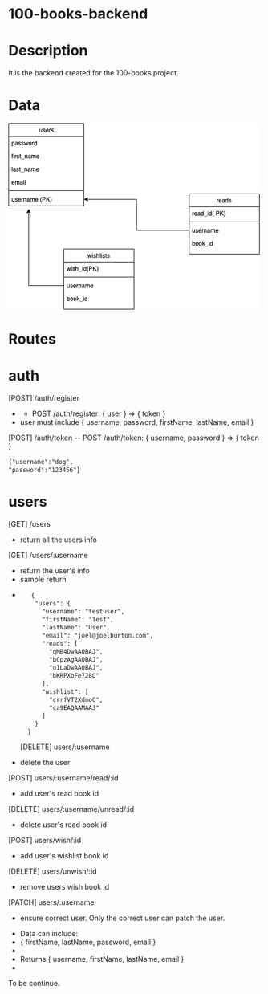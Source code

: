 # 100-books-backend

# Description

It is the backend created for the 100-books project.

# Data

![data schema](./images/100books.png)

# Routes

# auth

[POST] /auth/register

- - POST /auth/register: { user } => { token }
- user must include { username, password, firstName, lastName, email }

[POST] /auth/token
-- POST /auth/token: { username, password } => { token }

```
{"username":"dog",
"password":"123456"}
```

# users

[GET] /users

- return all the users info

[GET] /users/:username

- return the user's info
- sample return

* ```
     {
      "users": {
        "username": "testuser",
        "firstName": "Test",
        "lastName": "User",
        "email": "joel@joelburton.com",
        "reads": [
          "qMB4DwAAQBAJ",
          "bCpzAgAAQBAJ",
          "u1LaDwAAQBAJ",
          "bKRPXoFe728C"
        ],
        "wishlist": [
          "crrfVT2XdmoC",
          "ca9EAQAAMAAJ"
        ]
      }
    }
  ```
  [DELETE] users/:username

- delete the user

[POST] users/:username/read/:id

- add user's read book id

[DELETE] users/:username/unread/:id

- delete user's read book id

[POST] users/wish/:id

- add user's wishlist book id

[DELETE] users/unwish/:id

- remove users wish book id

[PATCH] users/:username

- ensure correct user. Only the correct user can patch the user.

* Data can include:
* { firstName, lastName, password, email }
*
* Returns { username, firstName, lastName, email }
*

To be continue.
